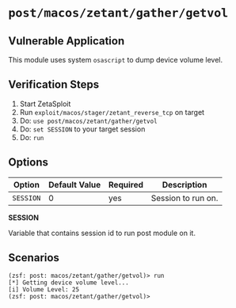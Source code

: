 # `post/macos/zetant/gather/getvol`

## Vulnerable Application

This module uses system `osascript` to dump device volume level.

## Verification Steps

1. Start ZetaSploit
2. Run `exploit/macos/stager/zetant_reverse_tcp` on target
3. Do: `use post/macos/zetant/gather/getvol`
4. Do: `set SESSION` to your target session
5. Do: `run`

## Options

| Option    | Default Value | Required | Description        |
|-----------|---------------|----------|--------------------|
| `SESSION` | 0             | yes      | Session to run on. |

**SESSION**

Variable that contains session id to run post module on it.

## Scenarios

```
(zsf: post: macos/zetant/gather/getvol)> run
[*] Getting device volume level...
[i] Volume Level: 25
(zsf: post: macos/zetant/gather/getvol)>
```
